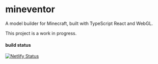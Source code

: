 # mineventor

A model builder for Minecraft, built with TypeScript React and WebGL.

This project is a work in progress.

#### build status

[![Netlify Status](https://api.netlify.com/api/v1/badges/7d914918-e062-4b0e-9ca7-b00f7e256f3b/deploy-status)](https://mineventor.willcs.dev)
